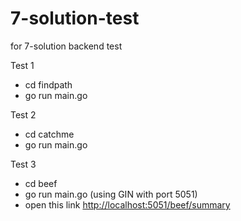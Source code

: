 # 7-solution-test
for 7-solution backend test

Test 1
- cd findpath
- go run main.go

Test 2
- cd catchme
- go run main.go

Test 3
- cd beef
- go run main.go (using GIN with port 5051)
- open this link [http://localhost:5051/beef/summary](http://localhost:5051/beef/summary)